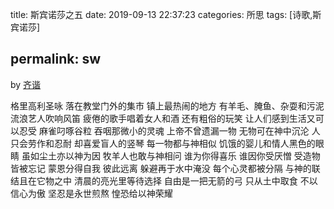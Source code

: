 title: 斯宾诺莎之五
date: 2019-09-13 22:37:23
categories: 所思
tags: [诗歌,斯宾诺莎]

permalink: sw
---
by [齐谐](http://caute.net/about/)

格里高利圣咏
落在教堂门外的集市
镇上最热闹的地方
有羊毛、腌鱼、杂耍和污泥
流浪艺人吹响风笛
疲倦的歌手唱着女人和酒
还有粗俗的玩笑
让人们感到生活又可以忍受
麻雀叼啄谷粒
吞咽那微小的灵魂
上帝不曾遗漏一物
无物可在神中沉沦
人只会劳作和忍耐
却喜爱盲人的竖琴
每一物都与神相似
饥饿的婴儿和情人黑色的眼睛
虽如尘土亦以神为因
牧羊人也敢与神相问
谁为你得喜乐
谁因你受厌憎
受造物皆被忘记
蒙恩分得自我
彼此远离
躲避再于水中淹没
每个心灵都被分隔
与神的联结且在它物之中
清晨的亮光里等待选择
自由是一把无箭的弓
只从土中取食
不以信心为傲
坚忍是永世煎熬
惶恐给以神荣耀